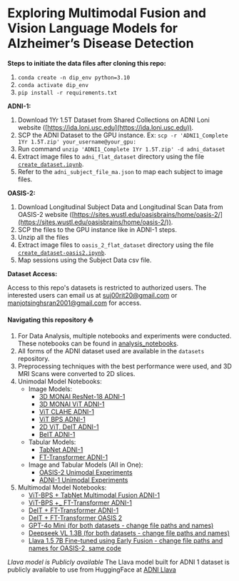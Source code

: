 # Exploring Multimodal Fusion and Vision Language Models for Alzheimer’s Disease Detection

**Steps to initiate the data files after cloning this repo:**

1. `conda create -n dip_env python=3.10`
2. `conda activate dip_env`
3. `pip install -r requirements.txt`

**ADNI-1:**
1. Download 1Yr 1.5T Dataset from Shared Collections on ADNI Loni website ([https://ida.loni.usc.edu](https://ida.loni.usc.edu)).
2. SCP the ADNI Dataset to the GPU instance. Ex: `scp -r 'ADNI1_Complete 1Yr 1.5T.zip' your_username@your_gpu:`
3. Run command `unzip 'ADNI1_Complete 1Yr 1.5T.zip' -d adni_dataset`
4. Extract image files to `adni_flat_dataset` directory using the file [`create_dataset.ipynb`](https://github.com/sujayrittikar/multimodal_alzheimers_detection/blob/main/create_dataset.ipynb).
5. Refer to the `adni_subject_file_ma.json` to map each subject to image files.

**OASIS-2:**
1. Download Longitudinal Subject Data and Longitudinal Scan Data from OASIS-2 website ([https://sites.wustl.edu/oasisbrains/home/oasis-2/](https://sites.wustl.edu/oasisbrains/home/oasis-2/)).
2. SCP the files to the GPU instance like in ADNI-1 steps.
3. Unzip all the files
4. Extract image files to `oasis_2_flat_dataset` directory using the file [`create_dataset-oasis2.ipynb`](https://github.com/sujayrittikar/multimodal_alzheimers_detection/blob/main/create_dataset-oasis2.ipynb).
5. Map sessions using the Subject Data csv file.

**Dataset Access:**

Access to this repo's datasets is restricted to authorized users. The interested users can email us at [suj00rit20@gmail.com](mailto:suj00rit20@gmail.com) or [manjotsinghsran2001@gmail.com](mailto:manjotsinghsran2001@gmail.com) for access.

**Navigating this repository ⛵️**
1. For Data Analysis, multiple notebooks and experiments were conducted. These notebooks can be found in [analysis_notebooks](https://github.com/sujayrittikar/dip_project/tree/main/analysis_notebooks).
2. All forms of the ADNI dataset used are available in the `datasets` repository.
3. Preprocessing techniques with the best performance were used, and 3D MRI Scans were converted to 2D slices.
4. Unimodal Model Notebooks:
    - Image Models:
      - [3D MONAI ResNet-18 ADNI-1](https://github.com/sujayrittikar/dip_project/blob/main/unimodal/ResNet.ipynb)
      - [3D MONAI ViT ADNI-1](https://github.com/sujayrittikar/dip_project/blob/main/unimodal/ViT.ipynb)
      - [ViT CLAHE ADNI-1](https://github.com/sujayrittikar/dip_project/blob/main/unimodal/ViT-CLAHE.ipynb)
      - [ViT BPS ADNI-1](https://github.com/sujayrittikar/dip_project/blob/main/unimodal/ViT-Bit_Plane_Slicing.ipynb)
      - [2D ViT, DeIT ADNI-1](https://github.com/sujayrittikar/dip_project/blob/main/unimodal/Uni-Modal%20and%20Multi%20Modal%20results.ipynb)
      - [BeIT ADNI-1](https://github.com/sujayrittikar/dip_project/blob/main/unimodal/BEIT%20Model%20Code%20for%20end%20to%20end%20training%20and%20inference)
    - Tabular Models:
      - [TabNet ADNI-1](https://github.com/sujayrittikar/dip_project/blob/main/unimodal/TabNet.ipynb)
      - [FT-Transformer ADNI-1](https://github.com/sujayrittikar/dip_project/blob/main/unimodal/Ft-transformer.ipynb)
    - Image and Tabular Models (All in One):
      - [OASIS-2 Unimodal Experiments](https://github.com/sujayrittikar/multimodal_alzheimers_detection/blob/main/unimodal/OASIS2-unimodal-experiments.ipynb)
      - [ADNI-1 Unimodal Experiments](https://github.com/sujayrittikar/multimodal_alzheimers_detection/blob/main/unimodal/ADNI%20-Unimodal%20experiments.ipynb)
5. Multimodal Model Notebooks:
    - [ViT-BPS + TabNet Multimodal Fusion ADNI-1](https://github.com/sujayrittikar/dip_project/blob/main/multimodal/ViT-Bit_Plane_Slicing%20%2B%20Multi%20modal%20Fusion%20-%20early%20and%20mid.ipynb)
    - [ViT-BPS +_ FT-Transformer ADNI-1](https://github.com/sujayrittikar/dip_project/blob/main/multimodal/ViT-BPS_FtTransformer_3D.ipynb)
    - [DeIT + FT-Transformer ADNI-1](https://github.com/sujayrittikar/dip_project/blob/main/multimodal/Ft-transformer%20%2B%20Deit.ipynb)
    - [DeIT + FT-Transformer OASIS 2](https://github.com/sujayrittikar/multimodal_alzheimers_detection/blob/main/multimodal/OASIS2%20-%20multimodal%20experiments.ipynb)
    - [GPT-4o Mini (for both datasets - change file paths and names)](https://github.com/sujayrittikar/dip_project/blob/main/multimodal/gpt_4o.py)
    - [Deepseek VL 1.3B (for both datasets - change file paths and names)](https://github.com/sujayrittikar/dip_project/blob/main/multimodal/deepseek_vl_1_3_b.ipynb)
    - [Llava 1.5 7B Fine-tuned using Early Fusion - change file paths and names for OASIS-2, same code](https://github.com/sujayrittikar/dip_project/blob/main/multimodal/llava_adni.ipynb)


*Llava model is Publicly available*
The Llava model built for ADNI 1 dataset is publicly available to use from HuggingFace at [ADNI Llava](https://huggingface.co/sujayrittikar/adni_llava_qlora)
